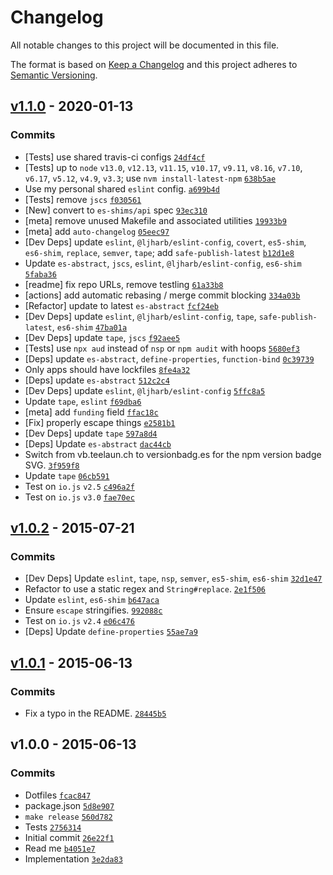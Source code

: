 # Changelog

All notable changes to this project will be documented in this file.

The format is based on [Keep a Changelog](https://keepachangelog.com/en/1.0.0/)
and this project adheres to [Semantic Versioning](https://semver.org/spec/v2.0.0.html).

## [v1.1.0](https://github.com/es-shims/RegExp.escape/compare/v1.0.2...v1.1.0) - 2020-01-13

### Commits

- [Tests] use shared travis-ci configs [`24df4cf`](https://github.com/es-shims/RegExp.escape/commit/24df4cf04cd2efdf24474130108af379ca09c6c1)
- [Tests] up to `node` `v13.0`, `v12.13`, `v11.15`, `v10.17`, `v9.11`, `v8.16`, `v7.10`, `v6.17`, `v5.12`, `v4.9`, `v3.3`; use `nvm install-latest-npm` [`638b5ae`](https://github.com/es-shims/RegExp.escape/commit/638b5ae86f361e1169d32ac7420877e7e47864a2)
- Use my personal shared `eslint` config. [`a699b4d`](https://github.com/es-shims/RegExp.escape/commit/a699b4d9c786f80501b3b4fa5d50af932760bc3e)
- [Tests] remove `jscs` [`f030561`](https://github.com/es-shims/RegExp.escape/commit/f030561378123aba4b134b41dfc383793c472491)
- [New] convert to `es-shims/api` spec [`93ec310`](https://github.com/es-shims/RegExp.escape/commit/93ec310f8a9a867589f9e54357670413a692fb81)
- [meta] remove unused Makefile and associated utilities [`19933b9`](https://github.com/es-shims/RegExp.escape/commit/19933b90744c4d3fb3b745668a40784b43cd1515)
- [meta] add `auto-changelog` [`05eec97`](https://github.com/es-shims/RegExp.escape/commit/05eec972ac24bbcf7fbb9a5bd1b9c5610b2e9e57)
- [Dev Deps] update `eslint`, `@ljharb/eslint-config`, `covert`, `es5-shim`, `es6-shim`, `replace`, `semver`, `tape`; add `safe-publish-latest` [`b12d1e8`](https://github.com/es-shims/RegExp.escape/commit/b12d1e8b13551d2faebdfa65d859d0746803ea5a)
- Update `es-abstract`, `jscs`, `eslint`, `@ljharb/eslint-config`, `es6-shim` [`5faba36`](https://github.com/es-shims/RegExp.escape/commit/5faba36643ae7c8384ba010bf612ccb3d848420a)
- [readme] fix repo URLs, remove testling [`61a33b8`](https://github.com/es-shims/RegExp.escape/commit/61a33b8e83e04024a0b34f5f3b67e350a5d42a6c)
- [actions] add automatic rebasing / merge commit blocking [`334a03b`](https://github.com/es-shims/RegExp.escape/commit/334a03b79abbf818b360fe9fe4fc08ca7c2607a9)
- [Refactor] update to latest `es-abstract` [`fcf24eb`](https://github.com/es-shims/RegExp.escape/commit/fcf24ebbda55ca99593bd5bd0e81ef3833f838ac)
- [Dev Deps] update `eslint`, `@ljharb/eslint-config`, `tape`, `safe-publish-latest`, `es6-shim` [`47ba01a`](https://github.com/es-shims/RegExp.escape/commit/47ba01ab7db389121c7c52b7355a7697d04efb16)
- [Dev Deps] update `tape`, `jscs` [`f92aee5`](https://github.com/es-shims/RegExp.escape/commit/f92aee56b4043d2734e429ca2af5b8a0dc65b13a)
- [Tests] use `npx aud` instead of `nsp` or `npm audit` with hoops [`5680ef3`](https://github.com/es-shims/RegExp.escape/commit/5680ef3bd51c93448d86fa718feb0ab08cb959fa)
- [Deps] update `es-abstract`, `define-properties`, `function-bind` [`0c39739`](https://github.com/es-shims/RegExp.escape/commit/0c39739448de5494fd7b4bb254e8269e204c9cb1)
- Only apps should have lockfiles [`8fe4a32`](https://github.com/es-shims/RegExp.escape/commit/8fe4a3205edbe9673620716e05120833239cb90f)
- [Deps] update `es-abstract` [`512c2c4`](https://github.com/es-shims/RegExp.escape/commit/512c2c48c215ce357b4bcfd149a9bde4f900e142)
- [Dev Deps] update `eslint`, `@ljharb/eslint-config` [`5ffc8a5`](https://github.com/es-shims/RegExp.escape/commit/5ffc8a50bf6e247e938113bef30303a792c99725)
- Update `tape`, `eslint` [`f69dba6`](https://github.com/es-shims/RegExp.escape/commit/f69dba6bee9b087cd7d678f6ac23f9e7a5c62d95)
- [meta] add `funding` field [`ffac18c`](https://github.com/es-shims/RegExp.escape/commit/ffac18c84e2445f24eb646f3d7f29fc11decf2eb)
- [Fix] properly escape things [`e2581b1`](https://github.com/es-shims/RegExp.escape/commit/e2581b1f1daad2aa1de61fb46fd39d6b11dd93bb)
- [Dev Deps] update `tape` [`597a8d4`](https://github.com/es-shims/RegExp.escape/commit/597a8d45469db7a7ff815f22cf1054baacac28c1)
- [Deps] Update `es-abstract` [`dac44cb`](https://github.com/es-shims/RegExp.escape/commit/dac44cbe8d7a051f4aacf2533fcd205b36fe87cd)
- Switch from vb.teelaun.ch to versionbadg.es for the npm version badge SVG. [`3f959f8`](https://github.com/es-shims/RegExp.escape/commit/3f959f8ff61d599f375a214a977dfd1a694f53c9)
- Update `tape` [`06cb591`](https://github.com/es-shims/RegExp.escape/commit/06cb5912bc673a0941a0485b8efe75ee0ec31e56)
- Test on `io.js` `v2.5` [`c496a2f`](https://github.com/es-shims/RegExp.escape/commit/c496a2f452af125813cf94c46808b332212611d9)
- Test on `io.js` `v3.0` [`fae70ec`](https://github.com/es-shims/RegExp.escape/commit/fae70ecd11e559d1867c0e370e1b21b852cd9f51)

## [v1.0.2](https://github.com/es-shims/RegExp.escape/compare/v1.0.1...v1.0.2) - 2015-07-21

### Commits

- [Dev Deps] Update `eslint`, `tape`, `nsp`, `semver`, `es5-shim`, `es6-shim` [`32d1e47`](https://github.com/es-shims/RegExp.escape/commit/32d1e4735fb5cdc1fc916a4bfad02250ff6dbedd)
- Refactor to use a static regex and `String#replace`. [`2e1f506`](https://github.com/es-shims/RegExp.escape/commit/2e1f5065b46a5ffb49d2ab7070caa142935a6ac7)
- Update `eslint`, `es6-shim` [`b647aca`](https://github.com/es-shims/RegExp.escape/commit/b647aca9bcde115f0867453d1a25a46d3f2b08d9)
- Ensure `escape` stringifies. [`992088c`](https://github.com/es-shims/RegExp.escape/commit/992088cf9aa4b8848502b3e9f2ba5eb2fd98ea71)
- Test on `io.js` `v2.4` [`e06c476`](https://github.com/es-shims/RegExp.escape/commit/e06c47672dadfa8ed9679d11425c39ad699d0d56)
- [Deps] Update `define-properties` [`55ae7a9`](https://github.com/es-shims/RegExp.escape/commit/55ae7a9e85695f77b87d2ecbf72af116382aec14)

## [v1.0.1](https://github.com/es-shims/RegExp.escape/compare/v1.0.0...v1.0.1) - 2015-06-13

### Commits

- Fix a typo in the README. [`28445b5`](https://github.com/es-shims/RegExp.escape/commit/28445b505d22ed74deb897e669e88c079462f09c)

## v1.0.0 - 2015-06-13

### Commits

- Dotfiles [`fcac847`](https://github.com/es-shims/RegExp.escape/commit/fcac84716375d94fab18ee7aa3013105a21d9197)
- package.json [`5d8e907`](https://github.com/es-shims/RegExp.escape/commit/5d8e907c250ae5e43342539541c418132978f9fe)
- `make release` [`560d782`](https://github.com/es-shims/RegExp.escape/commit/560d782e0d8db4e93a9ad73fa5e4788252e9d376)
- Tests [`2756314`](https://github.com/es-shims/RegExp.escape/commit/27563149c415b88d821ee7a34b132fafa38d6cce)
- Initial commit [`26e22f1`](https://github.com/es-shims/RegExp.escape/commit/26e22f11ef7e79fe61bd4c48afb00e12d8ef9a88)
- Read me [`b4051e7`](https://github.com/es-shims/RegExp.escape/commit/b4051e7ffee2f139fdf0da2596bd022ff592dbe1)
- Implementation [`3e2da83`](https://github.com/es-shims/RegExp.escape/commit/3e2da835769147a000f0110b5a5415974e70f9a2)
